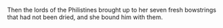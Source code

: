 Then the lords of the Philistines brought up to her seven fresh bowstrings that had not been dried, and she bound him with them.
